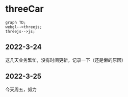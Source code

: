 # threeCar
```mermaid
graph TD;
webgl-->threejs;
threejs-->js;
```
## 2022-3-24 
这几天业务繁忙，没有时间更新，记录一下（还是懒的原因）
## 2022-3-25
今天周五，努力
